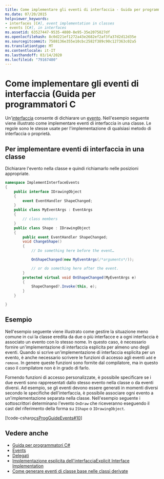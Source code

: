 ```yaml
---
title: Come implementare gli eventi di interfaccia - Guida per programmatori C
ms.date: 07/20/2015
helpviewer_keywords:
- interfaces [C#], event implementation in classes
- events [C#], in interfaces
ms.assetid: 63527447-9535-4880-8e95-35e2075827df
ms.openlocfilehash: 8c0d221ef1272a43e2682ef2af3fa37d2d12d35e
ms.sourcegitcommit: 7588136e355e10cbc2582f389c90c127363c02a5
ms.translationtype: MT
ms.contentlocale: it-IT
ms.lasthandoff: 03/14/2020
ms.locfileid: "79167480"
---
```

# <a name="how-to-implement-interface-events-c-programming-guide"></a>Come implementare gli eventi di interfaccia (Guida per programmatori C
Un'[interfaccia](../../language-reference/keywords/interface.md) consente di dichiarare un [evento](../../language-reference/keywords/event.md). Nell'esempio seguente viene illustrato come implementare eventi di interfaccia in una classe. Le regole sono le stesse usate per l'implementazione di qualsiasi metodo di interfaccia o proprietà.  
  
## <a name="to-implement-interface-events-in-a-class"></a>Per implementare eventi di interfaccia in una classe  
  
Dichiarare l'evento nella classe e quindi richiamarlo nelle posizioni appropriate.  
  
```csharp
namespace ImplementInterfaceEvents  
{  
    public interface IDrawingObject  
    {  
        event EventHandler ShapeChanged;  
    }  
    public class MyEventArgs : EventArgs
    {  
        // class members  
    }  
    public class Shape : IDrawingObject  
    {  
        public event EventHandler ShapeChanged;  
        void ChangeShape()  
        {  
            // Do something here before the event…  

            OnShapeChanged(new MyEventArgs(/*arguments*/));  

            // or do something here after the event.
        }  
        protected virtual void OnShapeChanged(MyEventArgs e)  
        {  
            ShapeChanged?.Invoke(this, e);  
        }  
    }  

}  
```  
  
## <a name="example"></a>Esempio  
Nell'esempio seguente viene illustrato come gestire la situazione meno comune in cui la classe eredita da due o più interfacce e a ogni interfaccia è associato un evento con lo stesso nome. In questo caso, è necessario fornire un'implementazione di interfaccia esplicita per almeno uno degli eventi. Quando si scrive un'implementazione di interfaccia esplicita per un evento, è anche necessario scrivere le funzioni di accesso agli eventi `add` e `remove`. In genere queste funzioni sono fornite dal compilatore, ma in questo caso il compilatore non è in grado di farlo.  
  
Fornendo funzioni di accesso personalizzate, è possibile specificare se i due eventi sono rappresentati dallo stesso evento nella classe o da eventi diversi. Ad esempio, se gli eventi devono essere generati in momenti diversi secondo le specifiche dell'interfaccia, è possibile associare ogni evento a un'implementazione separata nella classe. Nell'esempio seguente i sottoscrittori determinano l'evento `OnDraw` che riceveranno eseguendo il cast del riferimento della forma su `IShape` o `IDrawingObject`.  
  
 [!code-csharp[csProgGuideEvents#10](~/samples/snippets/csharp/VS_Snippets_VBCSharp/csProgGuideEvents/CS/Events.cs#10)]
  
## <a name="see-also"></a>Vedere anche

- [Guida per programmatori C#](../index.md)
- [Events](./index.md)
- [Delegati](../delegates/index.md)
- [Implementazione esplicita dell'interfacciaExplicit Interface Implementation](../interfaces/explicit-interface-implementation.md)
- [Come generare eventi di classe base nelle classi derivate](./how-to-raise-base-class-events-in-derived-classes.md)
